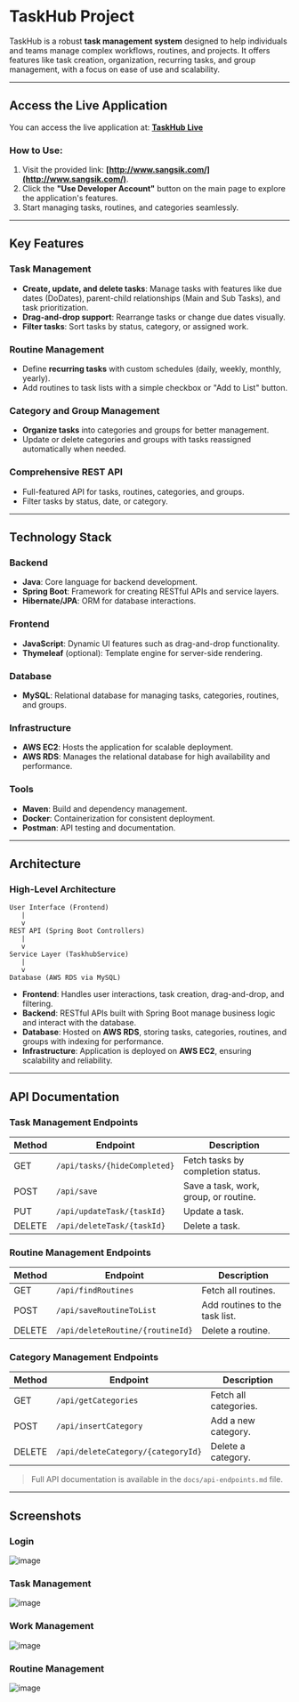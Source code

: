 # TaskHub Project

TaskHub is a robust **task management system** designed to help individuals and teams manage complex workflows, routines, and projects. It offers features like task creation, organization, recurring tasks, and group management, with a focus on ease of use and scalability.

---

## **Access the Live Application**

You can access the live application at: **[TaskHub Live](http://www.sangsik.com/)**  

### How to Use:
1. Visit the provided link: **[http://www.sangsik.com/](http://www.sangsik.com/)**.  
2. Click the **"Use Developer Account"** button on the main page to explore the application's features.  
3. Start managing tasks, routines, and categories seamlessly.  

---

## **Key Features**

### Task Management
- **Create, update, and delete tasks**: Manage tasks with features like due dates (DoDates), parent-child relationships (Main and Sub Tasks), and task prioritization.  
- **Drag-and-drop support**: Rearrange tasks or change due dates visually.  
- **Filter tasks**: Sort tasks by status, category, or assigned work.  

### Routine Management
- Define **recurring tasks** with custom schedules (daily, weekly, monthly, yearly).  
- Add routines to task lists with a simple checkbox or "Add to List" button.  

### Category and Group Management
- **Organize tasks** into categories and groups for better management.  
- Update or delete categories and groups with tasks reassigned automatically when needed.  

### Comprehensive REST API
- Full-featured API for tasks, routines, categories, and groups.  
- Filter tasks by status, date, or category.  

---

## **Technology Stack**

### Backend
- **Java**: Core language for backend development.  
- **Spring Boot**: Framework for creating RESTful APIs and service layers.  
- **Hibernate/JPA**: ORM for database interactions.  

### Frontend
- **JavaScript**: Dynamic UI features such as drag-and-drop functionality.  
- **Thymeleaf** (optional): Template engine for server-side rendering.

### Database
- **MySQL**: Relational database for managing tasks, categories, routines, and groups.  

### Infrastructure
- **AWS EC2**: Hosts the application for scalable deployment.  
- **AWS RDS**: Manages the relational database for high availability and performance.  

### Tools
- **Maven**: Build and dependency management.  
- **Docker**: Containerization for consistent deployment.  
- **Postman**: API testing and documentation.  

---

## **Architecture**

### High-Level Architecture
```plaintext
User Interface (Frontend)
   |
   v
REST API (Spring Boot Controllers)
   |
   v
Service Layer (TaskhubService)
   |
   v
Database (AWS RDS via MySQL)
```

- **Frontend**: Handles user interactions, task creation, drag-and-drop, and filtering.  
- **Backend**: RESTful APIs built with Spring Boot manage business logic and interact with the database.  
- **Database**: Hosted on **AWS RDS**, storing tasks, categories, routines, and groups with indexing for performance.  
- **Infrastructure**: Application is deployed on **AWS EC2**, ensuring scalability and reliability.

---

## **API Documentation**

### **Task Management Endpoints**
| Method | Endpoint                        | Description                       |
|--------|---------------------------------|-----------------------------------|
| GET    | `/api/tasks/{hideCompleted}`    | Fetch tasks by completion status. |
| POST   | `/api/save`                     | Save a task, work, group, or routine. |
| PUT    | `/api/updateTask/{taskId}`      | Update a task.                    |
| DELETE | `/api/deleteTask/{taskId}`      | Delete a task.                    |

### **Routine Management Endpoints**
| Method | Endpoint                        | Description                       |
|--------|---------------------------------|-----------------------------------|
| GET    | `/api/findRoutines`             | Fetch all routines.               |
| POST   | `/api/saveRoutineToList`        | Add routines to the task list.    |
| DELETE | `/api/deleteRoutine/{routineId}`| Delete a routine.                 |

### **Category Management Endpoints**
| Method | Endpoint                        | Description                       |
|--------|---------------------------------|-----------------------------------|
| GET    | `/api/getCategories`            | Fetch all categories.             |
| POST   | `/api/insertCategory`           | Add a new category.               |
| DELETE | `/api/deleteCategory/{categoryId}` | Delete a category.               |

> Full API documentation is available in the `docs/api-endpoints.md` file.

---

## **Screenshots**

### Login
![image](https://github.com/user-attachments/assets/f5ed113d-030d-4d4b-bb04-1751ff2efa61)
### Task Management
![image](https://github.com/user-attachments/assets/de847092-4b9a-4369-91c2-043f238bf18c)
### Work Management
![image](https://github.com/user-attachments/assets/e17d76bf-5ee9-4810-b042-915a8a524b97)
### Routine Management
![image](https://github.com/user-attachments/assets/2ec2d911-54b4-4331-8174-10781cce8ea1)
